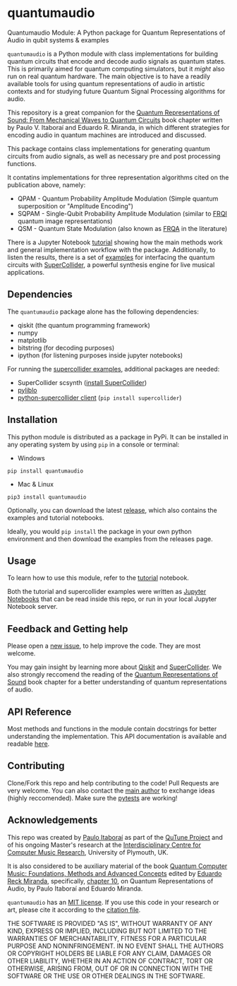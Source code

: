 # quantumaudio
Quantumaudio Module: A Python package for Quantum Representations of Audio in qubit systems & examples

`quantumaudio` is a Python module with class implementations for building quantum circuits that encode and decode audio signals as quantum states. This is primarily aimed for quantum computing simulators, but it *might* also run on real quantum hardware. The main objective is to have a readily available tools for using quantum representations of audio in artistic contexts and for studying future Quantum Signal Processing algorithms for audio.

This repository is a great companion for the [Quantum Representations of Sound: From Mechanical Waves to Quantum Circuits](https://link.springer.com/chapter/10.1007/978-3-031-13909-3_10) book chapter written by Paulo V. Itaboraí and Eduardo R. Miranda, in which different strategies for encoding audio in quantum machines are introduced and discussed.

This package contains class implementations for generating quantum circuits from audio signals, as well as necessary pre and post processing functions. 

It contatins implementations for three representation algorithms cited on the publication above, namely:

- QPAM - Quantum Probability Amplitude Modulation (Simple quantum superposition or "Amplitude Encoding")
- SQPAM - Single-Qubit Probability Amplitude Modulation (similar to [FRQI](https://link.springer.com/article/10.1007/s11128-010-0177-y) quantum image representations)
- QSM - Quantum State Modulation (also known as [FRQA](https://www.researchgate.net/publication/312091720_Flexible_Representation_and_Manipulation_of_Audio_Signals_on_Quantum_Computers) in the literature)

There is a Jupyter Notebook [tutorial](https://github.com/iccmr-quantum/quantumaudio/blob/main/tutorial_quantum_audio_module.ipynb) showing how the main methods work and general implementation workflow with the package. Additionally, to listen the results, there is a set of [examples](https://github.com/iccmr-quantum/quantumaudio/tree/main/examples_with_supercollider) for interfacing the quantum circuits with [SuperCollider](https://supercollider.github.io/), a powerful synthesis engine for live musical applications.

## Dependencies

The `quantumaudio` package alone has the following dependencies:

- qiskit (the quantum programming framework)
- numpy
- matplotlib
- bitstring (for decoding purposes)
- ipython (for listening purposes inside jupyter notebooks)

For running the [supercollider examples](https://github.com/iccmr-quantum/quantumaudio/tree/main/examples_with_supercollider), additional packages are needed:

- SuperCollider scsynth ([install SuperCollider](https://supercollider.github.io/downloads))
- [pyliblo](https://pypi.org/project/pyliblo/)
- [python-supercollider client](https://pypi.org/project/supercollider/) (`pip install supercollider`)

## Installation

This python module is distributed as a package in PyPi. It can be installed in any operating system by using `pip` in a console or terminal:

- Windows
```console
pip install quantumaudio
```
- Mac & Linux
```console
pip3 install quantumaudio
```

Optionally, you can download the latest [release](https://github.com/iccmr-quantum/quantumaudio/releases), which also contains the examples and tutorial notebooks.

Ideally, you would `pip install` the package in your own python environment and then download the examples from the releases page.

## Usage

To learn how to use this module, refer to the [tutorial](https://github.com/iccmr-quantum/quantumaudio/blob/main/tutorial_quantum_audio_module.ipynb) notebook.

Both the tutorial and supercollider examples were written as [Jupyter Notebooks](https://jupyter.org/install) that can be read inside this repo, or run in your local Jupyter Notebook server.

## Feedback and Getting help
Please open a [new issue](https://github.com/iccmr-quantum/quantumaudio/issues/new), to help improve the code. They are most welcome.

You may gain insight by learning more about [Qiskit](https://qiskit.org/learn) and [SuperCollider](https://supercollider.github.io/examples). We also strongly reccomend the reading of the [Quantum Representations of Sound](https://link.springer.com/chapter/10.1007/978-3-031-13909-3_10) book chapter for a better understanding of quantum representations of audio.

## API Reference

Most methods and functions in the module contain docstrings for better understanding the implementation. This API documentation is available and readable [here](https://quantumaudio.readthedocs.io/en/latest/).

## Contributing

Clone/Fork this repo and help contributing to the code! Pull Requests are very welcome. You can also contact the [main author](https://github.com/Itaborala) to exchange ideas (highly reccomended). Make sure the [pytests](https://github.com/iccmr-quantum/quantumaudio/blob/main/quantumaudio/test_quantumaudio.py) are working!

## Acknowledgements

This repo was created by [Paulo Itaboraí](https://itabora.space) as part of the [QuTune Project](https://iccmr-quantum.github.io/) and of his ongoing Master's research at the [Interdisciplinary Centre for Computer Music Research](cmr.soc.plymouth.ac.uk/), University of Plymouth, UK.

It is also considered to be auxiliary material of the book [Quantum Computer Music: Foundations, Methods and Advanced Concepts](https://link.springer.com/chapter/10.1007/978-3-031-13909-3) edited by [Eduardo Reck Miranda](http://neuromusic.soc.plymouth.ac.uk/), specifically, [chapter 10](https://link.springer.com/chapter/10.1007/978-3-031-13909-3_10), on Quantum Representations of Audio, by Paulo Itaboraí and Eduardo Miranda.

`quantumaudio` has an [MIT license](https://github.com/iccmr-quantum/quantumaudio/blob/main/LICENSE). If you use this code in your research or art, please cite it according to the [citation file](https://github.com/iccmr-quantum/quantumaudio/blob/main/CITATION.cff).

THE SOFTWARE IS PROVIDED "AS IS", WITHOUT WARRANTY OF ANY KIND, EXPRESS OR IMPLIED, INCLUDING BUT NOT LIMITED TO THE WARRANTIES OF MERCHANTABILITY, FITNESS FOR A PARTICULAR PURPOSE AND NONINFRINGEMENT. IN NO EVENT SHALL THE AUTHORS OR COPYRIGHT HOLDERS BE LIABLE FOR ANY CLAIM, DAMAGES OR OTHER LIABILITY, WHETHER IN AN ACTION OF CONTRACT, TORT OR OTHERWISE, ARISING FROM, OUT OF OR IN CONNECTION WITH THE SOFTWARE OR THE USE OR OTHER DEALINGS IN THE SOFTWARE.
